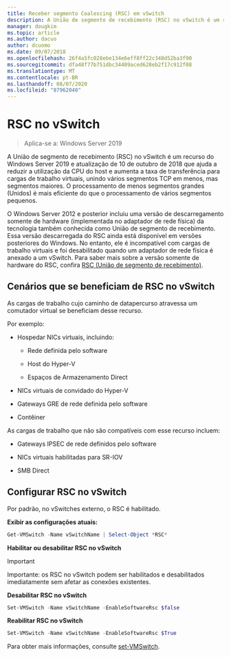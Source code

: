 ```yaml
---
title: Receber segmento Coalescing (RSC) em vSwitch
description: A União de segmento de recebimento (RSC) no vSwitch é um recurso do Windows Server 2019 e atualização de 10 de outubro de 2018 que ajuda a reduzir a utilização da CPU do host e aumenta a taxa de transferência para cargas de trabalho virtuais, unindo vários segmentos TCP em menos, mas segmentos maiores. O processamento de menos segmentos grandes (Unidos) é mais eficiente do que o processamento de vários segmentos pequenos.
manager: dougkim
ms.topic: article
ms.author: dacuo
author: dcuomo
ms.date: 09/07/2018
ms.openlocfilehash: 26f4a5fc028ebe134e6eff8ff22c348d52ba3f90
ms.sourcegitcommit: dfa48f77b751dbc34409aced628eb2f17c912f08
ms.translationtype: MT
ms.contentlocale: pt-BR
ms.lasthandoff: 08/07/2020
ms.locfileid: "87962040"
---
```

# <a name="rsc-in-the-vswitch"></a>RSC no vSwitch
>Aplica-se a: Windows Server 2019

A União de segmento de recebimento (RSC) no vSwitch é um recurso do Windows Server 2019 e atualização de 10 de outubro de 2018 que ajuda a reduzir a utilização da CPU do host e aumenta a taxa de transferência para cargas de trabalho virtuais, unindo vários segmentos TCP em menos, mas segmentos maiores. O processamento de menos segmentos grandes (Unidos) é mais eficiente do que o processamento de vários segmentos pequenos.

O Windows Server 2012 e posterior incluiu uma versão de descarregamento somente de hardware (implementada no adaptador de rede física) da tecnologia também conhecida como União de segmento de recebimento. Essa versão descarregada do RSC ainda está disponível em versões posteriores do Windows. No entanto, ele é incompatível com cargas de trabalho virtuais e foi desabilitado quando um adaptador de rede física é anexado a um vSwitch. Para saber mais sobre a versão somente de hardware do RSC, confira [RSC (União de segmento de recebimento)](/previous-versions/windows/it-pro/windows-server-2012-R2-and-2012/hh997024(v=ws.11)).

## <a name="scenarios-that-benefit-from-rsc-in-the-vswitch"></a>Cenários que se beneficiam de RSC no vSwitch

As cargas de trabalho cujo caminho de datapercurso atravessa um comutador virtual se beneficiam desse recurso.

Por exemplo:

-   Hospedar NICs virtuais, incluindo:

    -   Rede definida pelo software

    -   Host do Hyper-V

    -   Espaços de Armazenamento Direct

-   NICs virtuais de convidado do Hyper-V

-   Gateways GRE de rede definida pelo software

-   Contêiner

As cargas de trabalho que não são compatíveis com esse recurso incluem:

-   Gateways IPSEC de rede definidos pelo software

-   NICs virtuais habilitadas para SR-IOV

-   SMB Direct

## <a name="configure-rsc-in-the-vswitch"></a>Configurar RSC no vSwitch


Por padrão, no vSwitches externo, o RSC é habilitado.

**Exibir as configurações atuais:**

```PowerShell
Get-VMSwitch -Name vSwitchName | Select-Object *RSC*
```

**Habilitar ou desabilitar RSC no vSwitch**


>[!IMPORTANT]
>Importante: os RSC no vSwitch podem ser habilitados e desabilitados imediatamente sem afetar as conexões existentes.


**Desabilitar RSC no vSwitch**

```PowerShell
Set-VMSwitch -Name vSwitchName -EnableSoftwareRsc $false
```

**Reabilitar RSC no vSwitch**

```PowerShell
Set-VMSwitch -Name vSwitchName -EnableSoftwareRsc $True
```
Para obter mais informações, consulte [set-VMSwitch](https://docs.microsoft.com/powershell/module/hyper-v/set-vmswitch?view=win10-ps).
